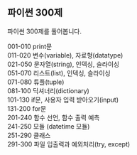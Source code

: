 ## 파이썬 300제
파이썬 300제를 풀어봅니다.  

001-010 print문  
011-020 변수(variable), 자료형(datatype)  
021-050 문자열(string), 인덱싱, 슬라이싱  
051-070 리스트(list), 인덱싱, 슬라이싱  
071-080 튜플(tuple)  
081-100 딕셔너리(dictionary)  
101-130 if문, 사용자 입력 받아오기(input)  
131-200 for문  
201-240 함수 선언, 함수 출력 예측  
241-250 모듈 (datetime 모듈)  
251-290 클래스  
291-300 파일 입출력과 예외처리(try, except)
